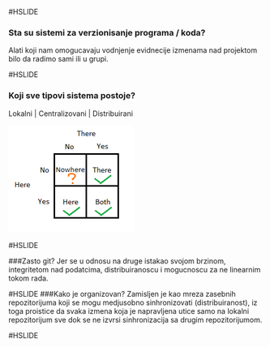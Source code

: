 #HSLIDE

### Sta su sistemi za verzionisanje programa / koda?

Alati koji nam omogucavaju vodnjenje evidnecije izmenama nad projektom bilo da radimo sami ili u grupi. 

#HSLIDE

### Koji sve tipovi sistema postoje?
 Lokalni | Centralizovani | Distribuirani

![](images/vcs.png)

#HSLIDE

###Zasto git?
Jer se u odnosu na druge istakao svojom brzinom, integritetom nad podatcima, distribuiranoscu i mogucnoscu za ne linearnim tokom rada.

#HSLIDE
###Kako je organizovan?
Zamisljen je kao mreza zasebnih repozitorijuma koji se mogu medjusobno sinhronizovati (distribuiranost), iz toga proistice da svaka izmena koja je napravljena utice samo na lokalni repozitorijum sve dok se ne izvrsi sinhronizacija sa drugim repozitorijumom.

#HSLIDE
